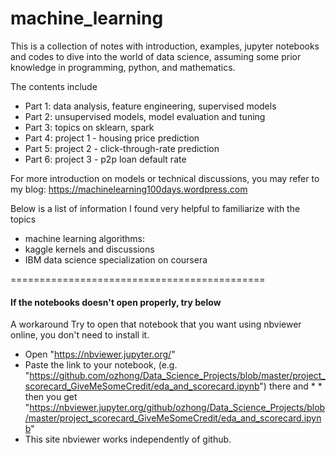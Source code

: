 # machine_learning
This is a collection of notes with introduction, examples, jupyter notebooks and codes to dive into the world of data science, assuming some prior knowledge in programming, python, and mathematics. 

The contents include
- Part 1: data analysis, feature engineering, supervised models
- Part 2: unsupervised models, model evaluation and tuning
- Part 3: topics on sklearn, spark 
- Part 4: project 1 - housing price prediction
- Part 5: project 2 - click-through-rate prediction
- Part 6: project 3 - p2p loan default rate

For more introduction on models or technical discussions, you may refer to my blog:
https://machinelearning100days.wordpress.com

Below is a list of information I found very helpful to familiarize with the topics
- machine learning algorithms:
- kaggle kernels and discussions
- IBM data science specialization on coursera

============================================

#### If the notebooks doesn't open properly, try below

A workaround
Try to open that notebook that you want using nbviewer online, you don't need to install it.

* Open "https://nbviewer.jupyter.org/"
* Paste the link to your notebook, (e.g. "https://github.com/ozhong/Data_Science_Projects/blob/master/project_scorecard_GiveMeSomeCredit/eda_and_scorecard.ipynb") there and * * then you get "https://nbviewer.jupyter.org/github/ozhong/Data_Science_Projects/blob/master/project_scorecard_GiveMeSomeCredit/eda_and_scorecard.ipynb"
* This site nbviewer works independently of github.
